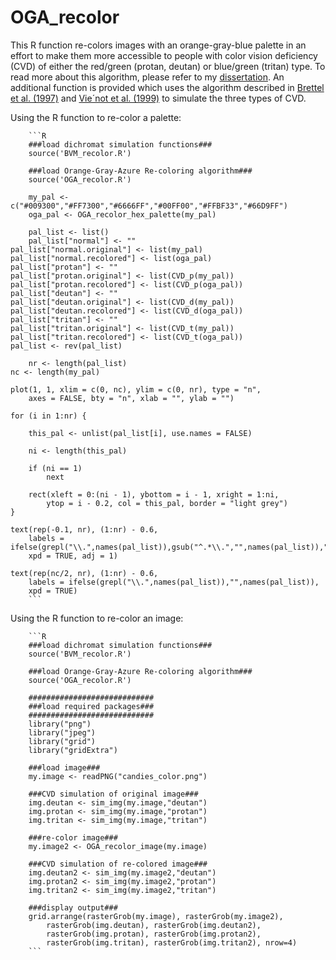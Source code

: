 # OGA_recolor
This R function re-colors images with an orange-gray-blue palette in an effort to make them more accessible to people with color vision deficiency (CVD) of either the red/green (protan, deutan) or blue/green (tritan) type.  To read more about this algorithm, please refer to my [dissertation](http://academicworks.cuny.edu/gc_etds/1243/).  An additional function is provided which uses the algorithm described in [Brettel et al. (1997)](http://vision.psychol.cam.ac.uk/jdmollon/papers/Dichromat_simulation.pdf) and [Vie´not et al. (1999)](http://vision.psychol.cam.ac.uk/jdmollon/papers/colourmaps.pdf)  to simulate the three types of CVD. 

Using the R function to re-color a palette:

        ```R
        ###load dichromat simulation functions###
        source('BVM_recolor.R')
        
        ###load Orange-Gray-Azure Re-coloring algorithm###
        source('OGA_recolor.R')
        
        my_pal <- c("#009300","#FF7300","#6666FF","#00FF00","#FFBF33","#66D9FF")
        oga_pal <- OGA_recolor_hex_palette(my_pal)
	
        pal_list <- list()
        pal_list["normal"] <- ""
	pal_list["normal.original"] <- list(my_pal)
	pal_list["normal.recolored"] <- list(oga_pal)
	pal_list["protan"] <- ""
	pal_list["protan.original"] <- list(CVD_p(my_pal))
	pal_list["protan.recolored"] <- list(CVD_p(oga_pal))
	pal_list["deutan"] <- ""
	pal_list["deutan.original"] <- list(CVD_d(my_pal))
	pal_list["deutan.recolored"] <- list(CVD_d(oga_pal))
	pal_list["tritan"] <- ""
	pal_list["tritan.original"] <- list(CVD_t(my_pal))
	pal_list["tritan.recolored"] <- list(CVD_t(oga_pal))
	pal_list <- rev(pal_list)
        
        nr <- length(pal_list)
	nc <- length(my_pal)
  
	plot(1, 1, xlim = c(0, nc), ylim = c(0, nr), type = "n", 
	    axes = FALSE, bty = "n", xlab = "", ylab = "")
	
	for (i in 1:nr) {
		
		this_pal <- unlist(pal_list[i], use.names = FALSE)
		
		ni <- length(this_pal)
		
		if (ni == 1) 
			next
		
		rect(xleft = 0:(ni - 1), ybottom = i - 1, xright = 1:ni, 
		    ytop = i - 0.2, col = this_pal, border = "light grey")
	}
	
	text(rep(-0.1, nr), (1:nr) - 0.6, 
	    labels = ifelse(grepl("\\.",names(pal_list)),gsub("^.*\\.","",names(pal_list)),""), 
	    xpd = TRUE, adj = 1)
	
	text(rep(nc/2, nr), (1:nr) - 0.6, 
	    labels = ifelse(grepl("\\.",names(pal_list)),"",names(pal_list)), 
	    xpd = TRUE)
        ```


Using the R function to re-color an image:

        ```R
        ###load dichromat simulation functions###
        source('BVM_recolor.R')
        
        ###load Orange-Gray-Azure Re-coloring algorithm###
        source('OGA_recolor.R')
        
        ############################
        ###load required packages###
        ############################
        library("png")
        library("jpeg")		
        library("grid")
        library("gridExtra")
        
        ###load image###
        my.image <- readPNG("candies_color.png")
        
        ###CVD simulation of original image###
        img.deutan <- sim_img(my.image,"deutan")
        img.protan <- sim_img(my.image,"protan")
        img.tritan <- sim_img(my.image,"tritan")

        ###re-color image###
        my.image2 <- OGA_recolor_image(my.image)
        
        ###CVD simulation of re-colored image###
        img.deutan2 <- sim_img(my.image2,"deutan")
        img.protan2 <- sim_img(my.image2,"protan")
        img.tritan2 <- sim_img(my.image2,"tritan")
        
        ###display output###
        grid.arrange(rasterGrob(my.image), rasterGrob(my.image2), 
            rasterGrob(img.deutan), rasterGrob(img.deutan2), 
            rasterGrob(img.protan), rasterGrob(img.protan2), 
            rasterGrob(img.tritan), rasterGrob(img.tritan2), nrow=4)
        ```
